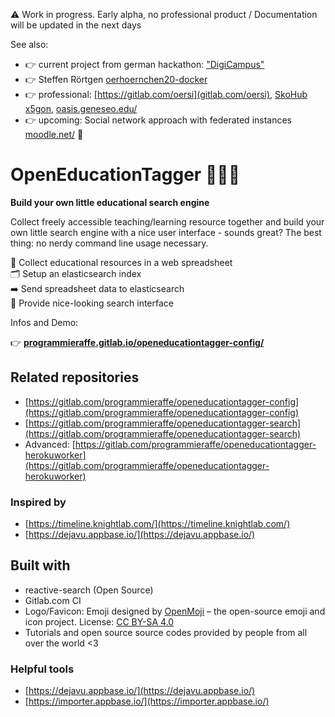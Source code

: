 
⚠️ Work in progress. Early alpha, no professional product / Documentation will be updated in the next days

See also:

- 👉 current project from german hackathon: ["DigiCampus"](https://twitter.com/FloRa_Education/status/1242056840671879168)
- 👉 Steffen Rörtgen [oerhoernchen20-docker](https://github.com/sroertgen/oerhoernchen20_docker/tree/master/docker_hoernchen)
- 👉 professional: [https://gitlab.com/oersi](gitlab.com/oersi), [SkoHub](https://skohub.io/) [x5gon](https://www.x5gon.org/), [oasis.geneseo.edu/](https://oasis.geneseo.edu/)
- 👉 upcoming: Social network approach with federated instances  [moodle.net/](https://moodle.net/) 💛


# OpenEducationTagger 👩‍💻🔎

**Build your own little educational search engine**

Collect freely accessible teaching/learning resource together and build your own little search engine with a nice user interface - sounds great? The best thing: no nerdy command line usage necessary.

📝 Collect educational resources in a web spreadsheet<br>
🗂 Setup an elasticsearch index<br>
➡️ Send spreadsheet data to elasticsearch<br>
🔎 Provide nice-looking search interface

Infos and Demo:

👉 **[programmieraffe.gitlab.io/openeducationtagger-config/](https://programmieraffe.gitlab.io/openeducationtagger-config/)**


## Related repositories

- [https://gitlab.com/programmieraffe/openeducationtagger-config](https://gitlab.com/programmieraffe/openeducationtagger-config)
- [https://gitlab.com/programmieraffe/openeducationtagger-search](https://gitlab.com/programmieraffe/openeducationtagger-search)
- Advanced: [https://gitlab.com/programmieraffe/openeducationtagger-herokuworker](https://gitlab.com/programmieraffe/openeducationtagger-herokuworker)

### Inspired by

- [https://timeline.knightlab.com/](https://timeline.knightlab.com/)
- [https://dejavu.appbase.io/](https://dejavu.appbase.io/)

## Built with

- reactive-search (Open Source)
- Gitlab.com CI
- Logo/Favicon: Emoji designed by [OpenMoji](https://openmoji.org/) – the open-source emoji and icon project. License: [CC BY-SA 4.0](https://creativecommons.org/licenses/by-sa/4.0/#)
- Tutorials and open source source codes provided by people from all over the world <3

### Helpful tools

- [https://dejavu.appbase.io/](https://dejavu.appbase.io/)
- [https://importer.appbase.io/](https://importer.appbase.io/)